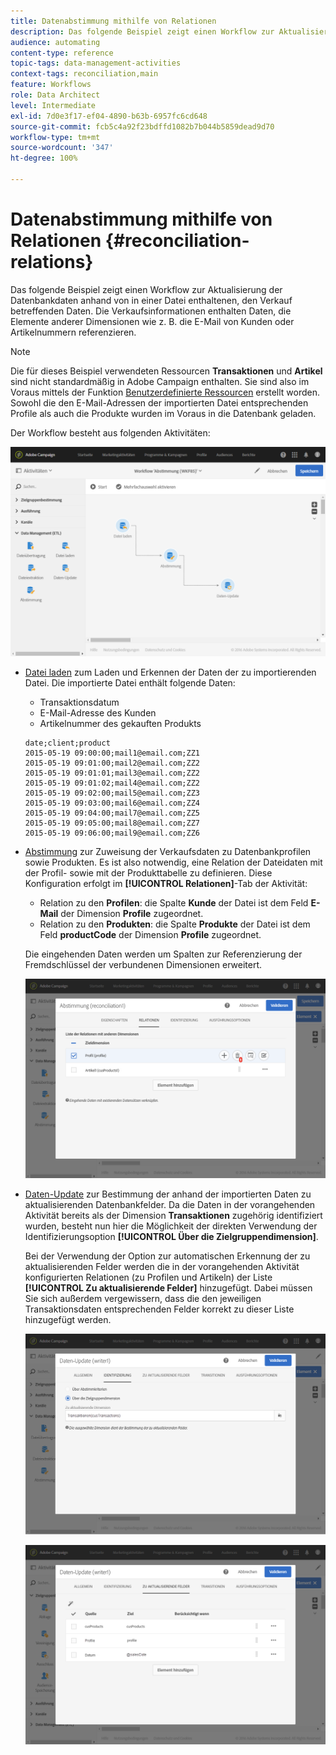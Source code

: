 ```yaml
---
title: Datenabstimmung mithilfe von Relationen
description: Das folgende Beispiel zeigt einen Workflow zur Aktualisierung der Datenbankdaten anhand von in einer Datei enthaltenen, den Verkauf betreffenden Daten.
audience: automating
content-type: reference
topic-tags: data-management-activities
context-tags: reconciliation,main
feature: Workflows
role: Data Architect
level: Intermediate
exl-id: 7d0e3f17-ef04-4890-b63b-6957fc6cd648
source-git-commit: fcb5c4a92f23bdffd1082b7b044b5859dead9d70
workflow-type: tm+mt
source-wordcount: '347'
ht-degree: 100%

---
```


# Datenabstimmung mithilfe von Relationen {#reconciliation-relations}

Das folgende Beispiel zeigt einen Workflow zur Aktualisierung der Datenbankdaten anhand von in einer Datei enthaltenen, den Verkauf betreffenden Daten. Die Verkaufsinformationen enthalten Daten, die Elemente anderer Dimensionen wie z. B. die E-Mail von Kunden oder Artikelnummern referenzieren.

>[!NOTE]
>
>Die für dieses Beispiel verwendeten Ressourcen **Transaktionen** und **Artikel** sind nicht standardmäßig in Adobe Campaign enthalten. Sie sind also im Voraus mittels der Funktion [Benutzerdefinierte Ressourcen](../../developing/using/data-model-concepts.md) erstellt worden. Sowohl die den E-Mail-Adressen der importierten Datei entsprechenden Profile als auch die Produkte wurden im Voraus in die Datenbank geladen.

Der Workflow besteht aus folgenden Aktivitäten:

![](assets/reconciliation_example1.png)

* [Datei laden](../../automating/using/load-file.md) zum Laden und Erkennen der Daten der zu importierenden Datei. Die importierte Datei enthält folgende Daten:

   * Transaktionsdatum
   * E-Mail-Adresse des Kunden
   * Artikelnummer des gekauften Produkts

   ```
   date;client;product
   2015-05-19 09:00:00;mail1@email.com;ZZ1
   2015-05-19 09:01:00;mail2@email.com;ZZ2
   2015-05-19 09:01:01;mail3@email.com;ZZ2
   2015-05-19 09:01:02;mail4@email.com;ZZ2
   2015-05-19 09:02:00;mail5@email.com;ZZ3
   2015-05-19 09:03:00;mail6@email.com;ZZ4
   2015-05-19 09:04:00;mail7@email.com;ZZ5
   2015-05-19 09:05:00;mail8@email.com;ZZ7
   2015-05-19 09:06:00;mail9@email.com;ZZ6
   ```

* [Abstimmung](../../automating/using/reconciliation.md) zur Zuweisung der Verkaufsdaten zu Datenbankprofilen sowie Produkten. Es ist also notwendig, eine Relation der Dateidaten mit der Profil- sowie mit der Produkttabelle zu definieren. Diese Konfiguration erfolgt im **[!UICONTROL Relationen]**-Tab der Aktivität:

   * Relation zu den **Profilen**: die Spalte **Kunde** der Datei ist dem Feld **E-Mail** der Dimension **Profile** zugeordnet.
   * Relation zu den **Produkten**: die Spalte **Produkte** der Datei ist dem Feld **productCode** der Dimension **Profile** zugeordnet.

   Die eingehenden Daten werden um Spalten zur Referenzierung der Fremdschlüssel der verbundenen Dimensionen erweitert.

   ![](assets/reconciliation_example3.png)

* [Daten-Update](../../automating/using/update-data.md) zur Bestimmung der anhand der importierten Daten zu aktualisierenden Datenbankfelder. Da die Daten in der vorangehenden Aktivität bereits als der Dimension **Transaktionen** zugehörig identifiziert wurden, besteht nun hier die Möglichkeit der direkten Verwendung der Identifizierungsoption **[!UICONTROL Über die Zielgruppendimension]**.

   Bei der Verwendung der Option zur automatischen Erkennung der zu aktualisierenden Felder werden die in der vorangehenden Aktivität konfigurierten Relationen (zu Profilen und Artikeln) der Liste **[!UICONTROL Zu aktualisierende Felder]** hinzugefügt. Dabei müssen Sie sich außerdem vergewissern, dass die den jeweiligen Transaktionsdaten entsprechenden Felder korrekt zu dieser Liste hinzugefügt werden.

   ![](assets/reconciliation_example5.png)

   ![](assets/reconciliation_example4.png)
